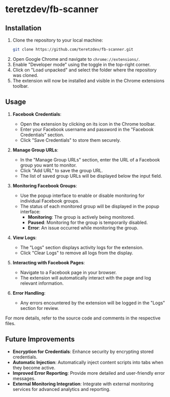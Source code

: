 # teretzdev/fb-scanner

## Installation

1. Clone the repository to your local machine:
   ```bash
   git clone https://github.com/teretzdev/fb-scanner.git
   ```
2. Open Google Chrome and navigate to `chrome://extensions/`.
3. Enable "Developer mode" using the toggle in the top-right corner.
4. Click on "Load unpacked" and select the folder where the repository was cloned.
5. The extension will now be installed and visible in the Chrome extensions toolbar.

## Usage

1. **Facebook Credentials**:
   - Open the extension by clicking on its icon in the Chrome toolbar.
   - Enter your Facebook username and password in the "Facebook Credentials" section.
   - Click "Save Credentials" to store them securely.

2. **Manage Group URLs**:
   - In the "Manage Group URLs" section, enter the URL of a Facebook group you want to monitor.
   - Click "Add URL" to save the group URL.
   - The list of saved group URLs will be displayed below the input field.

3. **Monitoring Facebook Groups**:
   - Use the popup interface to enable or disable monitoring for individual Facebook groups.
   - The status of each monitored group will be displayed in the popup interface:
     - **Monitoring**: The group is actively being monitored.
     - **Paused**: Monitoring for the group is temporarily disabled.
     - **Error**: An issue occurred while monitoring the group.

4. **View Logs**:
   - The "Logs" section displays activity logs for the extension.
   - Click "Clear Logs" to remove all logs from the display.

4. **Interacting with Facebook Pages**:
   - Navigate to a Facebook page in your browser.
   - The extension will automatically interact with the page and log relevant information.

5. **Error Handling**:
   - Any errors encountered by the extension will be logged in the "Logs" section for review.

For more details, refer to the source code and comments in the respective files.

## Future Improvements

- **Encryption for Credentials**: Enhance security by encrypting stored credentials.
- **Automatic Injection**: Automatically inject content scripts into tabs when they become active.
- **Improved Error Reporting**: Provide more detailed and user-friendly error messages.
- **External Monitoring Integration**: Integrate with external monitoring services for advanced analytics and reporting.
